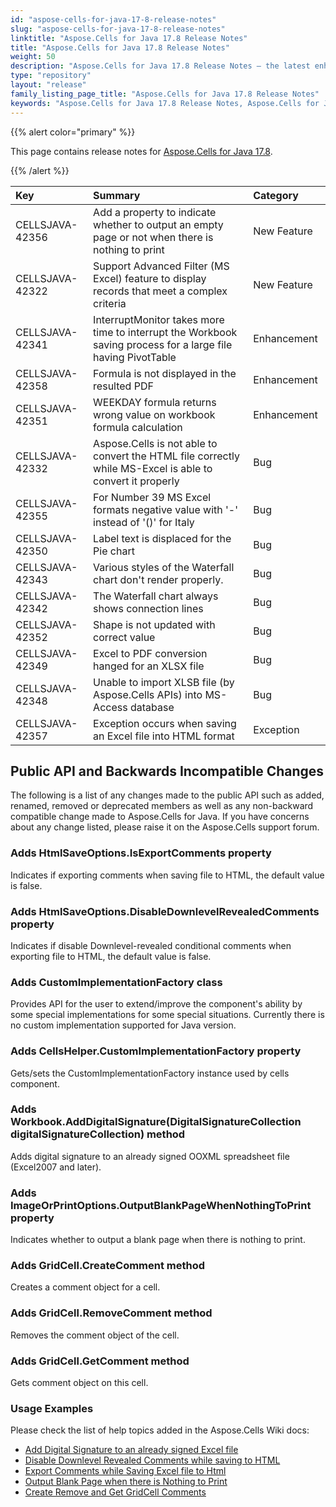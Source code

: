 ```yaml
---
id: "aspose-cells-for-java-17-8-release-notes"
slug: "aspose-cells-for-java-17-8-release-notes"
linktitle: "Aspose.Cells for Java 17.8 Release Notes"
title: "Aspose.Cells for Java 17.8 Release Notes"
weight: 50
description: "Aspose.Cells for Java 17.8 Release Notes – the latest enhancements, new features, and fixes."
type: "repository"
layout: "release"
family_listing_page_title: "Aspose.Cells for Java 17.8 Release Notes"
keywords: "Aspose.Cells for Java 17.8 Release Notes, Aspose.Cells for Java 17.8 updates and fixes"
---
```


{{% alert color="primary" %}} 

This page contains release notes for [Aspose.Cells for Java 17.8](https://releases.aspose.com/cells/java/new-releases/aspose.cells-for-java-17.8/).

{{% /alert %}} 

|**Key**|**Summary**|**Category**|
| :- | :- | :- |
|CELLSJAVA-42356|Add a property to indicate whether to output an empty page or not when there is nothing to print|New Feature |
|CELLSJAVA-42322|Support Advanced Filter (MS Excel) feature to display records that meet a complex criteria|New Feature |
|CELLSJAVA-42341|InterruptMonitor takes more time to interrupt the Workbook saving process for a large file having PivotTable|Enhancement |
|CELLSJAVA-42358|Formula is not displayed in the resulted PDF|Enhancement |
|CELLSJAVA-42351|WEEKDAY formula returns wrong value on workbook formula calculation|Enhancement |
|CELLSJAVA-42332|Aspose.Cells is not able to convert the HTML file correctly while MS-Excel is able to convert it properly|Bug |
|CELLSJAVA-42355|For Number 39 MS Excel formats negative value with '-' instead of '()' for Italy|Bug |
|CELLSJAVA-42350|Label text is displaced for the Pie chart|Bug |
|CELLSJAVA-42343|Various styles of the Waterfall chart don't render properly.|Bug |
|CELLSJAVA-42342|The Waterfall chart always shows connection lines |Bug |
|CELLSJAVA-42352|Shape is not updated with correct value|Bug |
|CELLSJAVA-42349|Excel to PDF conversion hanged for an XLSX file|Bug |
|CELLSJAVA-42348|Unable to import XLSB file (by Aspose.Cells APIs) into MS-Access database|Bug |
|CELLSJAVA-42357|Exception occurs when saving an Excel file into HTML format|Exception |
## **Public API and Backwards Incompatible Changes**
The following is a list of any changes made to the public API such as added, renamed, removed or deprecated members as well as any non-backward compatible change made to Aspose.Cells for Java. If you have concerns about any change listed, please raise it on the Aspose.Cells support forum.
### **Adds HtmlSaveOptions.IsExportComments property**
Indicates if exporting comments when saving file to HTML, the default value is false.
### **Adds HtmlSaveOptions.DisableDownlevelRevealedComments property**
Indicates if disable Downlevel-revealed conditional comments when exporting file to HTML, the default value is false.
### **Adds CustomImplementationFactory class**
Provides API for the user to extend/improve the component's ability by some special implementations for some special situations. Currently there is no custom implementation supported for Java version.
### **Adds CellsHelper.CustomImplementationFactory property**
Gets/sets the CustomImplementationFactory instance used by cells component.
### **Adds Workbook.AddDigitalSignature(DigitalSignatureCollection digitalSignatureCollection) method**
Adds digital signature to an already signed OOXML spreadsheet file (Excel2007 and later).
### **Adds ImageOrPrintOptions.OutputBlankPageWhenNothingToPrint property**
Indicates whether to output a blank page when there is nothing to print.
### **Adds GridCell.CreateComment method**
Creates a comment object for a cell.
### **Adds GridCell.RemoveComment method**
Removes the comment object of the cell.
### **Adds GridCell.GetComment method**
Gets comment object on this cell.


### **Usage Examples**
Please check the list of help topics added in the Aspose.Cells Wiki docs:

- [Add Digital Signature to an already signed Excel file](https://docs.aspose.com/cells/java/add-digital-signature-to-an-already-signed-excel-file/)
- [Disable Downlevel Revealed Comments while saving to HTML](https://docs.aspose.com/cells/java/disable-downlevel-revealed-comments-while-saving-to-html/)
- [Export Comments while Saving Excel file to Html](https://docs.aspose.com/cells/java/export-comments-while-saving-excel-file-to-html/)
- [Output Blank Page when there is Nothing to Print](https://docs.aspose.com/cells/java/output-blank-page-when-there-is-nothing-to-print/)
- [Create Remove and Get GridCell Comments](https://docs.aspose.com/cells/java/create-remove-and-get-gridcell-comments/)
